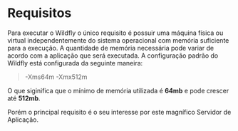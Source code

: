 # Requisitos

  Para executar o Wildfly o único requisito é possuir uma máquina física ou virtual independentemente do sistema operacional com memória suficiente para a execução. A quantidade de memória necessária pode variar de acordo com a aplicação que será executada. A configuração padrão do Wildfly está configurada da seguinte maneira:
  
  
>  -Xms64m -Xmx512m 

O que siginifica que o mínimo de memória utilizada é **64mb** e pode crescer até **512mb**.


Porém o principal requisito é o seu interesse por este magnífico Servidor de Aplicação.
  